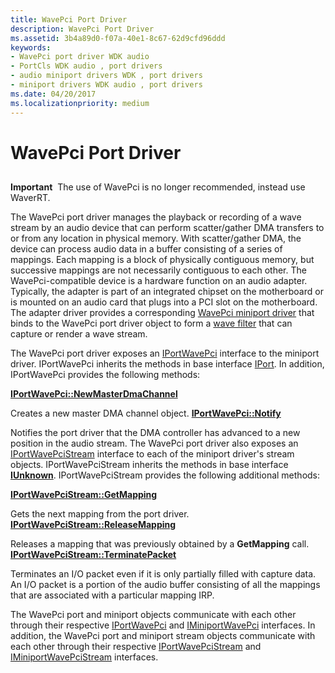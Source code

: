 ```yaml
---
title: WavePci Port Driver
description: WavePci Port Driver
ms.assetid: 3b4a89d0-f07a-40e1-8c67-62d9cfd96ddd
keywords:
- WavePci port driver WDK audio
- PortCls WDK audio , port drivers
- audio miniport drivers WDK , port drivers
- miniport drivers WDK audio , port drivers
ms.date: 04/20/2017
ms.localizationpriority: medium
---
```


# WavePci Port Driver


## <span id="wavepci_port_driver"></span><span id="WAVEPCI_PORT_DRIVER"></span>


**Important**  The use of WavePci is no longer recommended, instead use WaverRT.

 

The WavePci port driver manages the playback or recording of a wave stream by an audio device that can perform scatter/gather DMA transfers to or from any location in physical memory. With scatter/gather DMA, the device can process audio data in a buffer consisting of a series of mappings. Each mapping is a block of physically contiguous memory, but successive mappings are not necessarily contiguous to each other. The WavePci-compatible device is a hardware function on an audio adapter. Typically, the adapter is part of an integrated chipset on the motherboard or is mounted on an audio card that plugs into a PCI slot on the motherboard. The adapter driver provides a corresponding [WavePci miniport driver](wavepci-miniport-driver.md) that binds to the WavePci port driver object to form a [wave filter](wave-filters.md) that can capture or render a wave stream.

The WavePci port driver exposes an [IPortWavePci](https://docs.microsoft.com/previous-versions/windows/hardware/drivers/ff536905(v=vs.85)) interface to the miniport driver. IPortWavePci inherits the methods in base interface [IPort](https://docs.microsoft.com/windows-hardware/drivers/ddi/portcls/nn-portcls-iport). In addition, IPortWavePci provides the following methods:

[**IPortWavePci::NewMasterDmaChannel**](https://docs.microsoft.com/windows-hardware/drivers/ddi/portcls/nf-portcls-iportwavepci-newmasterdmachannel)

Creates a new master DMA channel object.
[**IPortWavePci::Notify**](https://docs.microsoft.com/windows-hardware/drivers/ddi/portcls/nf-portcls-iportwavepci-notify)

Notifies the port driver that the DMA controller has advanced to a new position in the audio stream.
The WavePci port driver also exposes an [IPortWavePciStream](https://docs.microsoft.com/windows-hardware/drivers/ddi/portcls/nn-portcls-iportwavepcistream) interface to each of the miniport driver's stream objects. IPortWavePciStream inherits the methods in base interface [**IUnknown**](https://docs.microsoft.com/windows/desktop/api/unknwn/nn-unknwn-iunknown). IPortWavePciStream provides the following additional methods:

[**IPortWavePciStream::GetMapping**](https://docs.microsoft.com/windows-hardware/drivers/ddi/portcls/nf-portcls-iportwavepcistream-getmapping)

Gets the next mapping from the port driver.
[**IPortWavePciStream::ReleaseMapping**](https://docs.microsoft.com/windows-hardware/drivers/ddi/portcls/nf-portcls-iportwavepcistream-releasemapping)

Releases a mapping that was previously obtained by a **GetMapping** call.
[**IPortWavePciStream::TerminatePacket**](https://docs.microsoft.com/windows-hardware/drivers/ddi/portcls/nf-portcls-iportwavepcistream-terminatepacket)

Terminates an I/O packet even if it is only partially filled with capture data.
An I/O packet is a portion of the audio buffer consisting of all the mappings that are associated with a particular mapping IRP.

The WavePci port and miniport objects communicate with each other through their respective [IPortWavePci](https://docs.microsoft.com/previous-versions/windows/hardware/drivers/ff536905(v=vs.85)) and [IMiniportWavePci](https://docs.microsoft.com/windows-hardware/drivers/ddi/portcls/nn-portcls-iminiportwavepci) interfaces. In addition, the WavePci port and miniport stream objects communicate with each other through their respective [IPortWavePciStream](https://docs.microsoft.com/windows-hardware/drivers/ddi/portcls/nn-portcls-iportwavepcistream) and [IMiniportWavePciStream](https://docs.microsoft.com/windows-hardware/drivers/ddi/portcls/nn-portcls-iminiportwavepcistream) interfaces.

 

 




